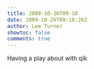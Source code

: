 ```yaml
---
title: 2009-10-26T09-10
date: 2009-10-26T09:10:26Z
author: Lee Turner
showtoc: false
comments: true
---
```


Having a play about with qik

